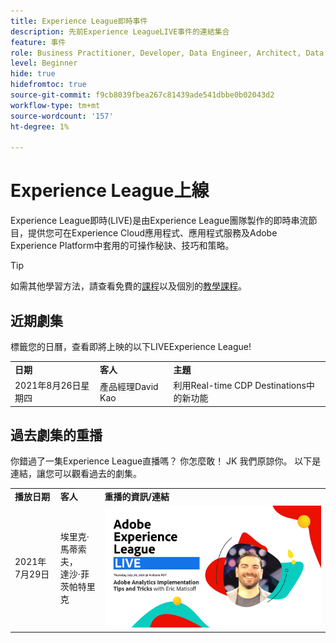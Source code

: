 ```yaml
---
title: Experience League即時事件
description: 先前Experience LeagueLIVE事件的連結集合
feature: 事件
role: Business Practitioner, Developer, Data Engineer, Architect, Data Architect, Administrator, Leader
level: Beginner
hide: true
hidefromtoc: true
source-git-commit: f9cb8039fbea267c81439ade541dbbe0b02043d2
workflow-type: tm+mt
source-wordcount: '157'
ht-degree: 1%

---
```



# Experience League上線

Experience League即時(LIVE)是由Experience League團隊製作的即時串流節目，提供您可在Experience Cloud應用程式、應用程式服務及Adobe Experience Platform中套用的可操作秘訣、技巧和策略。

>[!TIP]
>
>如需其他學習方法，請查看免費的[課程](https://experienceleague.adobe.com/#dashboard/learning)以及個別的[教學課程](https://experienceleague.adobe.com/docs/home-tutorials.html)。

## 近期劇集

標籤您的日曆，查看即將上映的以下LIVEExperience League!

<table>
<tr>
  <td>
    <strong>日期</strong>
  </td>
  <td>
    <strong>客人</strong>
  </td>
  <td>
    <strong>主題</strong>
  </td>
</tr>
<tr>
  <td>
    2021年8月26日星期四
  </td>
  <td>
    產品經理David Kao
  </td>
  <td>
    利用Real-time CDP Destinations中的新功能
  </td>
</tr>
</table>

## 過去劇集的重播

你錯過了一集Experience League直播嗎？ 你怎麼敢！ JK 我們原諒你。 以下是連結，讓您可以觀看過去的劇集。

<table>
<tr>
  <td>
    <strong>播放日期</strong>
  </td>
  <td>
    <strong>客人</strong>
  </td>
  <td>
    <strong>重播的資訊/連結</strong>
  </td>
</tr>
<tr>
  <td>
    2021年7月29日
  </td>
  <td>
    埃里克·馬蒂索夫，<br/>達沙·菲茨帕特里克
  </td>
  <td>
    <a href="https://www.youtube.com/watch?v=lxOvLCzEGBI">
      <img alt="Experience League上線" src="assets/AELLIVE_AA.png" />
    </a>

</td>
</tr>
</table>